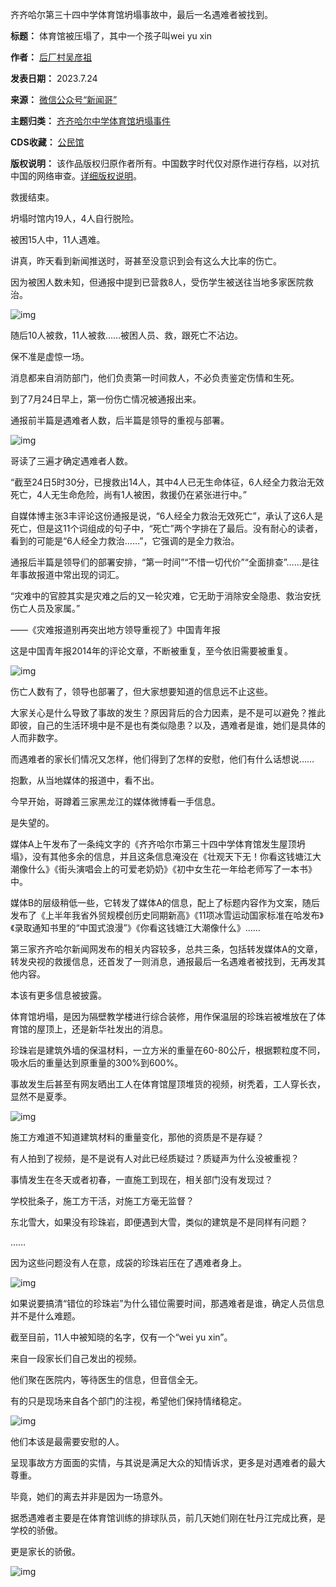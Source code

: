 齐齐哈尔第三十四中学体育馆坍塌事故中，最后一名遇难者被找到。




**标题：** 体育馆被压塌了，其中一个孩子叫wei yu xin  

**作者：** [后厂村吴彦祖](https://chinadigitaltimes.net/space/新闻哥)  

**发表日期：** 2023.7.24  

**来源：** [微信公众号“新闻哥”](https://web.archive.org/web/https://mp.weixin.qq.com/s/EzATVGKR0AX3gQuMfD0hPg)  

**主题归类：** [齐齐哈尔中学体育馆坍塌事件](https://chinadigitaltimes.net/space/齐齐哈尔中学体育馆坍塌事件)  

**CDS收藏：** [公民馆](https://chinadigitaltimes.net/space/%E5%85%AC%E6%B0%91%E9%A6%86)  

**版权说明：** 该作品版权归原作者所有。中国数字时代仅对原作进行存档，以对抗中国的网络审查。[详细版权说明](https://chinadigitaltimes.net/chinese/copyright)。


救援结束。


坍塌时馆内19人，4人自行脱险。


被困15人中，11人遇难。


讲真，昨天看到新闻推送时，哥甚至没意识到会有这么大比率的伤亡。


因为被困人数未知，但通报中提到已营救8人，受伤学生被送往当地多家医院救治。


![img](https://chinadigitaltimes.net/chinese/files/2023/07/post-698541-64bf291eea704.png)


随后10人被救，11人被救……被困人员、救，跟死亡不沾边。


保不准是虚惊一场。


消息都来自消防部门，他们负责第一时间救人，不必负责鉴定伤情和生死。


到了7月24日早上，第一份伤亡情况被通报出来。


通报前半篇是遇难者人数，后半篇是领导的重视与部署。


![img](https://chinadigitaltimes.net/chinese/files/2023/07/post-698541-64bf2920b89a9.png)


哥读了三遍才确定遇难者人数。


“截至24日5时30分，已搜救出14人，其中4人已无生命体征，6人经全力救治无效死亡，4人无生命危险，尚有1人被困，救援仍在紧张进行中。”


自媒体博主张3丰评论这份通报是说，“6人经全力救治无效死亡”，承认了这6人是死亡，但是这11个词组成的句子中，“死亡”两个字排在了最后。没有耐心的读者，看到的可能是“6人经全力救治……”，它强调的是全力救治。


通报后半篇是领导们的部署安排，“第一时间”“不惜一切代价”“全面排查”……是往年事故报道中常出现的词汇。


“灾难中的官腔其实是灾难之后的又一轮灾难，它无助于消除安全隐患、救治安抚伤亡人员及家属。”


——《灾难报道别再突出地方领导重视了》中国青年报


这是中国青年报2014年的评论文章，不断被重复，至今依旧需要被重复。


![img](https://chinadigitaltimes.net/chinese/files/2023/07/post-698541-64bf29219fac6.png)


伤亡人数有了，领导也部署了，但大家想要知道的信息远不止这些。


大家关心是什么导致了事故的发生？原因背后的合力因素，是不是可以避免？推此即彼，自己的生活环境中是不是也有类似隐患？以及，遇难者是谁，她们是具体的人而非数字。


而遇难者的家长们情况又怎样，他们得到了怎样的安慰，他们有什么话想说……


抱歉，从当地媒体的报道中，看不出。


今早开始，哥蹲着三家黑龙江的媒体微博看一手信息。


是失望的。


媒体A上午发布了一条纯文字的《齐齐哈尔市第三十四中学体育馆发生屋顶坍塌》，没有其他多余的信息，并且这条信息淹没在《壮观天下无！你看这钱塘江大潮像什么》《街头演唱会上的可爱老奶奶》《初中女生花一年给老师写了一本书》中。


媒体B的层级稍低一些，它转发了媒体A的信息，配上了标题内容作为文案，随后发布了《上半年我省外贸规模创历史同期新高》《11项冰雪运动国家标准在哈发布》《录取通知书里的“中国式浪漫”》《你看这钱塘江大潮像什么》……


第三家齐齐哈尔新闻网发布的相关内容较多，总共三条，包括转发媒体A的文章，转发央视的救援信息，还首发了一则消息，通报最后一名遇难者被找到，无再发其他内容。


本该有更多信息被披露。


体育馆坍塌，是因为隔壁教学楼进行综合装修，用作保温层的珍珠岩被堆放在了体育馆的屋顶上，还是新华社发出的消息。


珍珠岩是建筑外墙的保温材料，一立方米的重量在60-80公斤，根据颗粒度不同，吸水后的重量达到原重量的300%到600%。


事故发生后甚至有网友晒出工人在体育馆屋顶堆货的视频，树秃着，工人穿长衣，显然不是夏季。


![img](https://chinadigitaltimes.net/chinese/files/2023/07/post-698541-64bf29280b42a.gif)


施工方难道不知道建筑材料的重量变化，那他的资质是不是存疑？


有人拍到了视频，是不是说有人对此已经质疑过？质疑声为什么没被重视？


事情发生在冬天或者初春，一直施工到现在，相关部门没有发现过？


学校批条子，施工方干活，对施工方毫无监督？


东北雪大，如果没有珍珠岩，即便遇到大雪，类似的建筑是不是同样有问题？


……


因为这些问题没有人在意，成袋的珍珠岩压在了遇难者身上。


![img](https://chinadigitaltimes.net/chinese/files/2023/07/post-698541-64bf292a44e49.png)


如果说要搞清“错位的珍珠岩”为什么错位需要时间，那遇难者是谁，确定人员信息并不是什么难题。


截至目前，11人中被知晓的名字，仅有一个“wei yu xin”。


来自一段家长们自己发出的视频。


他们聚在医院内，等待医生的信息，但音信全无。


有的只是现场来自各个部门的注视，希望他们保持情绪稳定。


![img](https://chinadigitaltimes.net/chinese/files/2023/07/post-698541-64bf292c7bbfc.png)


他们本该是最需要安慰的人。


呈现事故方方面面的实情，与其说是满足大众的知情诉求，更多是对遇难者的最大尊重。


毕竟，她们的离去并非是因为一场意外。


据悉遇难者主要是在体育馆训练的排球队员，前几天她们刚在牡丹江完成比赛，是学校的骄傲。


更是家长的骄傲。


![img](https://chinadigitaltimes.net/chinese/files/2023/07/post-698541-64bf292e01610.png)

